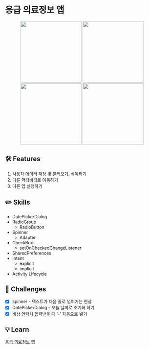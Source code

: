 # 응급 의료정보 앱
<p align="center">
  <img src="https://user-images.githubusercontent.com/58517873/217002597-430aa03e-ce39-4524-8814-86d259ddffd9.png" width="200px">
  <img src="https://user-images.githubusercontent.com/58517873/217002624-b274b54e-2220-4618-938b-c832c34c79cd.png" width="200px">  
  <img src="https://user-images.githubusercontent.com/58517873/217002663-3b9e9f76-6ec0-4434-8612-89f5db75c470.png" width="200px"> 
  <img src="https://user-images.githubusercontent.com/58517873/217002641-63085160-688f-483a-9c5d-f0af51008590.png" width="200px">   
</p>

## 🛠 Features

1. 사용자 데이터 저장 및 불러오기, 삭제하기
2. 다른 액티비티로 이동하기
3. 다른 앱 실행하기

## ✏️ Skills

* DatePickerDialog
* RadioGroup
  * RadioButton
* Spinner
  * Adapter
* CheckBox
  * setOnCheckedChangeListener
* SharedPreferences
* Intent
  * explicit
  * implicit
* Activity Lifecycle

## 🐣 Challenges

- [x] spinner - 텍스트가 다음 줄로 넘어가는 현상
- [x] DatePickerDialog - 오늘 날짜로 초기화 하기
- [x] 비상 연락처 입력받을 때 '-' 자동으로 넣기

## 💡 Learn
[응급 의료정보 앱](https://zest-cucumber-44b.notion.site/d958b59d29fe4c2f8275545392f7ee41)
